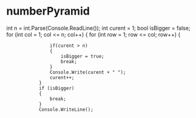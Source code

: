 # numberPyramid

int n = int.Parse(Console.ReadLine());
            int curent = 1;
            bool isBigger = false;
            for (int col = 1; col <= n; col++)
            {
                for (int row = 1; row <= col; row++)
                {
                   
                    if(curent > n)
                    {
                        isBigger = true;
                        break;
                    }
                    Console.Write(curent + " ");
                    curent++;
                }
                if (isBigger)
                {
                    break;
                }
                Console.WriteLine();
